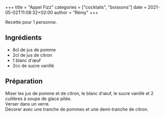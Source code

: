 +++
title = "Appel Fizz"
categories = ["cocktails", "boissons"]
date = 2021-05-02T11:08:32+02:00
author = "Rémy"
+++

Recette pour 1 personne.

<!--more-->
## Ingrédients

* 8cl de jus de pomme
* 2cl de jus de citron
* 1 blanc d'œuf
* 2cc de sucre vanillé

## Préparation

Miser les jus de pomme et de citron, le blanc d'œuf, le sucre vanillé et 2 cuillères à soupe de glace pilée.  
Verser dans un verre.  
Décorer avec une tranche de pommes et une demi-tranche de citron.
